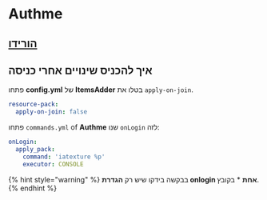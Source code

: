 # Authme

## [הורידו](https://www.spigotmc.org/resources/authmereloaded.6269/)

## איך להכניס שינויים אחרי כניסה

פתחו **config.yml** של **ItemsAdder** בטלו את `apply-on-join`.

```yaml
resource-pack:
  apply-on-join: false
```

פתחו `commands.yml` of **Authme** שנו `onLogin` לזה:

```yaml
onLogin:
  apply_pack:
    command: 'iatexture %p'
    executor: CONSOLE
```

{% hint style="warning" %}
בבקשה בידקו שיש רק **הגדרת onlogin אחת** * בקובץ.
{% endhint %}
